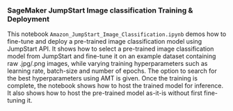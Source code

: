 ### SageMaker JumpStart Image classification Training & Deployment
This notebook `Amazon_JumpStart_Image_Classification.ipynb` demos how to fine-tune and deploy a pre-trained image classification model using JumpStart API. It shows how to select a pre-trained image classification model from JumpStart and fine-tune it on an example dataset containing raw .jpg/.png images, while varying training hyperparameters such as learning rate, batch-size and number of epochs. The option to search for the best hyperparameters using AMT is given. Once the training is complete, the notebook shows how to host the trained model for inference. It also shows how to host the pre-trained model as-it-is without first fine-tuning it.
